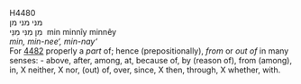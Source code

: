 <body>
  <p>H4480<br>  מנּי    מנּי    מן  <br> מִן  מִנִּי  מִנֵּי  ‎  min  minnı̂y  minnêy  <br><i>min,</i> <i>min-nee‘,</i> <i>min-nay‘ </i><br>For <a href="h4482.htm">4482</a>  properly a <i>part</i> of; hence (prepositionally), <i>from</i> or <i>out</i> <i>of</i> in many senses: - above, after, among, at, because of, by (reason of), from (among), in, X neither, X nor, (out) of, over, since, X then, through, X whether, with.<br></p>
 </body>
